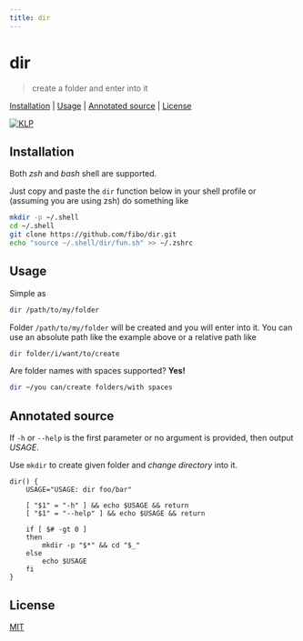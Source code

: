 ```yaml
---
title: dir
---
```

# dir

> create a folder and enter into it

[Installation](#installation) |
[Usage](#usage) |
[Annotated source](#annotated-source) |
[License](#license)

[![KLP](https://fibo.github.io/svg/klp-badge.svg)](https://fibo.github.io/kiss-literate-programming)

## Installation

Both *zsh* and *bash* shell are supported.

Just copy and paste the `dir` function below in your shell profile or (assuming you are using zsh) do something like

```sh
mkdir -p ~/.shell
cd ~/.shell
git clone https://github.com/fibo/dir.git
echo "source ~/.shell/dir/fun.sh" >> ~/.zshrc
```

## Usage

Simple as

```sh
dir /path/to/my/folder
```

Folder `/path/to/my/folder` will be created and you will enter into it.
You can use an absolute path like the example above or a relative path like

```sh
dir folder/i/want/to/create
```

Are folder names with spaces supported? **Yes!**

```sh
dir ~/you can/create folders/with spaces
```

## Annotated source

If `-h` or `--help` is the first parameter or no argument is provided, then output *USAGE*.

Use `mkdir` to create given folder and *change directory* into it.


    dir() {
    	USAGE="USAGE: dir foo/bar"

    	[ "$1" = "-h" ] && echo $USAGE && return
    	[ "$1" = "--help" ] && echo $USAGE && return

    	if [ $# -gt 0 ]
    	then
    		mkdir -p "$*" && cd "$_"
    	else
    		echo $USAGE
    	fi
    }

## License

[MIT](https://fibo.github.io/mit-license)

